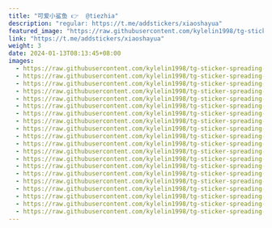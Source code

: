 ```yaml
---
title: "可爱小鲨鱼 👉  @tiezhia"
description: "regular: https://t.me/addstickers/xiaoshayua"
featured_image: "https://raw.githubusercontent.com/kylelin1998/tg-sticker-spreading-worldwide-images/main/img/0e983a3a-3506-4253-a4c3-500096a7aaf2.jpg"
link: "https://t.me/addstickers/xiaoshayua"
weight: 3
date: 2024-01-13T08:13:45+08:00
images:
  - https://raw.githubusercontent.com/kylelin1998/tg-sticker-spreading-worldwide-images/main/img/0e983a3a-3506-4253-a4c3-500096a7aaf2.jpg
  - https://raw.githubusercontent.com/kylelin1998/tg-sticker-spreading-worldwide-images/main/img/6f645353-9376-4e19-bb8b-575c3e7d9433.jpg
  - https://raw.githubusercontent.com/kylelin1998/tg-sticker-spreading-worldwide-images/main/img/61685ebc-09e0-4a92-81c9-79fd98f1c09e.jpg
  - https://raw.githubusercontent.com/kylelin1998/tg-sticker-spreading-worldwide-images/main/img/b8447a5f-18f1-49cb-9070-01b21103ff5f.jpg
  - https://raw.githubusercontent.com/kylelin1998/tg-sticker-spreading-worldwide-images/main/img/4f7cd6df-2bef-450b-b79d-dd27dc81ea0b.jpg
  - https://raw.githubusercontent.com/kylelin1998/tg-sticker-spreading-worldwide-images/main/img/1c9a3b21-3db6-43cd-8f43-646c19b2bda9.jpg
  - https://raw.githubusercontent.com/kylelin1998/tg-sticker-spreading-worldwide-images/main/img/09e2add4-6c99-4080-8f60-703038a76b07.jpg
  - https://raw.githubusercontent.com/kylelin1998/tg-sticker-spreading-worldwide-images/main/img/c18ff85a-7f07-4c8a-a7fd-1ee5af56b5a8.jpg
  - https://raw.githubusercontent.com/kylelin1998/tg-sticker-spreading-worldwide-images/main/img/fb1ec349-dfa8-4b7b-8711-63e818d841d9.jpg
  - https://raw.githubusercontent.com/kylelin1998/tg-sticker-spreading-worldwide-images/main/img/c11c20e2-7725-4443-8f6a-f06f4b4d3aa7.jpg
  - https://raw.githubusercontent.com/kylelin1998/tg-sticker-spreading-worldwide-images/main/img/6dc75613-26f9-4cc6-afd4-d5c47250c812.jpg
  - https://raw.githubusercontent.com/kylelin1998/tg-sticker-spreading-worldwide-images/main/img/6495a32b-7135-4215-ac45-aa1bb03c2249.jpg
  - https://raw.githubusercontent.com/kylelin1998/tg-sticker-spreading-worldwide-images/main/img/c7ba7099-aee0-49dd-be16-bf904added0b.jpg
  - https://raw.githubusercontent.com/kylelin1998/tg-sticker-spreading-worldwide-images/main/img/767a1d9c-aed6-4751-bf7e-93a99efcfe05.jpg
  - https://raw.githubusercontent.com/kylelin1998/tg-sticker-spreading-worldwide-images/main/img/c2faea8a-0311-49dd-9c2b-c9ea66b329b3.jpg
  - https://raw.githubusercontent.com/kylelin1998/tg-sticker-spreading-worldwide-images/main/img/3bfec301-0dde-4721-9362-6ad8c954bed2.jpg
  - https://raw.githubusercontent.com/kylelin1998/tg-sticker-spreading-worldwide-images/main/img/663994f7-1cef-42f6-88b3-938662f73905.jpg
  - https://raw.githubusercontent.com/kylelin1998/tg-sticker-spreading-worldwide-images/main/img/21e53568-7bd2-402e-b5f2-e6b54a6e16c5.jpg
  - https://raw.githubusercontent.com/kylelin1998/tg-sticker-spreading-worldwide-images/main/img/97b40200-46f5-4bd1-a4f6-a98c0d063703.jpg
  - https://raw.githubusercontent.com/kylelin1998/tg-sticker-spreading-worldwide-images/main/img/563afe57-d344-4dd6-80f1-2434a4596927.jpg
---
```


